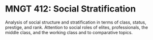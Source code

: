 # MNGT 412: Social Stratification

Analysis of social structure and stratification in terms of class, status, prestige, and rank. Attention to social roles of elites, professionals, the middle class, and the working class and to comparative topics.